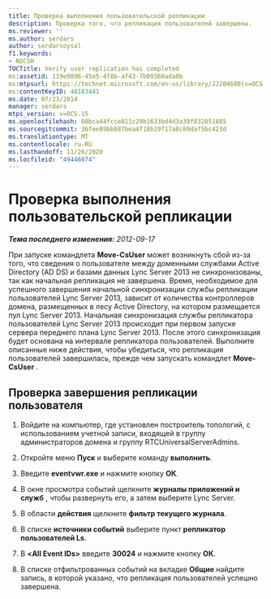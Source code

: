 ```yaml
---
title: Проверка выполнения пользовательской репликации
description: Проверка того, что репликация пользователей завершена.
ms.reviewer: ''
ms.author: serdars
author: serdarsoysal
f1.keywords:
- NOCSH
TOCTitle: Verify user replication has completed
ms:assetid: 119e9896-45e5-4f8b-af43-7b09360ada0b
ms:mtpsurl: https://technet.microsoft.com/en-us/library/JJ204680(v=OCS.15)
ms:contentKeyID: 48183441
ms.date: 07/23/2014
manager: serdars
mtps_version: v=OCS.15
ms.openlocfilehash: 60bca44fcce811c29b1633bd4d3a39f832851885
ms.sourcegitcommit: 36fee89bb887bea4f18b19f17a8c69daf5bc423d
ms.translationtype: MT
ms.contentlocale: ru-RU
ms.lasthandoff: 11/26/2020
ms.locfileid: "49446074"
---
```

# <a name="verify-user-replication-has-completed"></a>Проверка выполнения пользовательской репликации

<div data-xmlns="http://www.w3.org/1999/xhtml">

<div class="topic" data-xmlns="http://www.w3.org/1999/xhtml" data-msxsl="urn:schemas-microsoft-com:xslt" data-cs="https://msdn.microsoft.com/">

<div data-asp="https://msdn2.microsoft.com/asp">



</div>

<div id="mainSection">

<div id="mainBody">

<span> </span>

_**Тема последнего изменения:** 2012-09-17_

При запуске командлета **Move-CsUser** может возникнуть сбой из-за того, что сведения о пользователе между доменными службами Active Directory (AD DS) и базами данных Lync Server 2013 не синхронизованы, так как начальная репликация не завершена. Время, необходимое для успешного завершения начальной синхронизации службы репликации пользователей Lync Server 2013, зависит от количества контроллеров домена, размещенных в лесу Active Directory, на котором размещается пул Lync Server 2013. Начальная синхронизация службы репликатора пользователей Lync Server 2013 происходит при первом запуске сервера переднего плана Lync Server 2013. После этого синхронизация будет основана на интервале репликатора пользователей. Выполните описанные ниже действия, чтобы убедиться, что репликация пользователей завершилась, прежде чем запускать командлет **Move-CsUser** .

<div>

## <a name="to-verify-user-replication-has-completed"></a>Проверка завершения репликации пользователя

1.  Войдите на компьютер, где установлен построитель топологий, с использованием учетной записи, входящей в группу администраторов домена и группу RTCUniversalServerAdmins.

2.  Откройте меню **Пуск** и выберите команду **выполнить**.

3.  Введите **eventvwr.exe** и нажмите кнопку **ОК**.

4.  В окне просмотра событий щелкните **журналы приложений и служб** , чтобы развернуть его, а затем выберите Lync Server.

5.  В области **действия** щелкните **фильтр текущего журнала**.

6.  В списке **источники событий** выберите пункт **репликатор пользователей Ls**.

7.  В **\<All Event IDs\>** введите **30024** и нажмите кнопку **ОК**.

8.  В списке отфильтрованных событий на вкладке **Общие** найдите запись, в которой указано, что репликация пользователей успешно завершена.

</div>

</div>

<span> </span>

</div>

</div>

</div>

